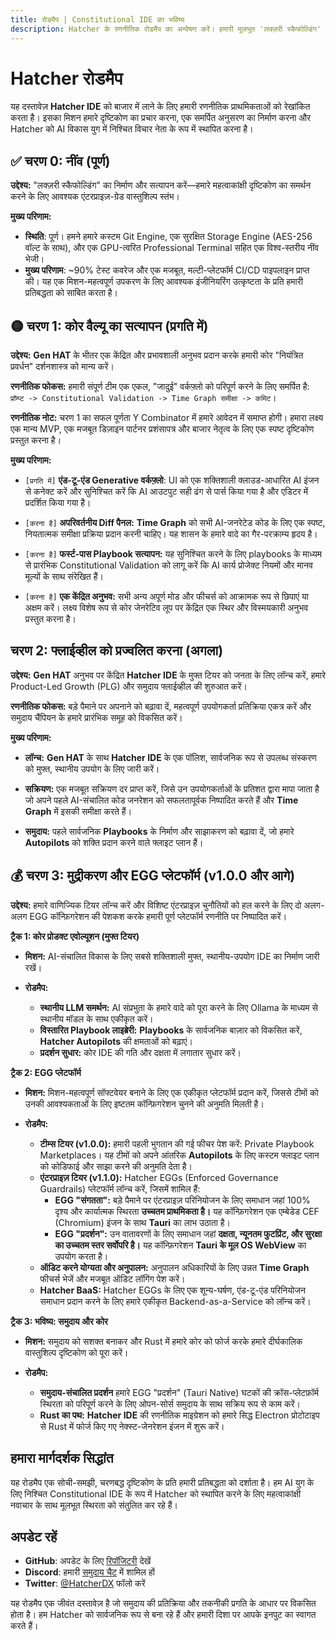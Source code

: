 ```yaml
---
title: रोडमैप | Constitutional IDE का भविष्य
description: Hatcher के रणनीतिक रोडमैप का अन्वेषण करें। हमारी मूलभूत 'लक्ज़री स्कैफोल्डिंग' से लेकर हमारे PLG फ्लाईव्हील को प्रज्वलित करने और EGG एंटरप्राइज़ प्लेटफॉर्म लॉन्च करने तक, देखें कि हम नियंत्रित AI विकास के भविष्य का निर्माण कैसे कर रहे हैं।
---
```


# Hatcher रोडमैप

यह दस्तावेज़ **Hatcher IDE** को बाजार में लाने के लिए हमारी रणनीतिक प्राथमिकताओं को रेखांकित करता है। इसका मिशन हमारे दृष्टिकोण का प्रचार करना, एक समर्पित अनुसरण का निर्माण करना और Hatcher को AI विकास युग में निश्चित विचार नेता के रूप में स्थापित करना है।

## ✅ चरण 0: नींव (पूर्ण)

**उद्देश्य:** "लक्ज़री स्कैफोल्डिंग" का निर्माण और सत्यापन करें—हमारे महत्वाकांक्षी दृष्टिकोण का समर्थन करने के लिए आवश्यक एंटरप्राइज़-ग्रेड वास्तुशिल्प स्तंभ।

**मुख्य परिणाम:**

- **स्थिति**: पूर्ण। हमने हमारे कस्टम Git Engine, एक सुरक्षित Storage Engine (AES-256 वॉल्ट के साथ), और एक GPU-त्वरित Professional Terminal सहित एक विश्व-स्तरीय नींव भेजी।
- **मुख्य परिणाम**: ~90% टेस्ट कवरेज और एक मजबूत, मल्टी-प्लेटफॉर्म CI/CD पाइपलाइन प्राप्त की। यह एक मिशन-महत्वपूर्ण उपकरण के लिए आवश्यक इंजीनियरिंग उत्कृष्टता के प्रति हमारी प्रतिबद्धता को साबित करता है।

## 🟡 चरण 1: कोर वैल्यू का सत्यापन (प्रगति में)

**उद्देश्य:** **Gen HAT** के भीतर एक केंद्रित और प्रभावशाली अनुभव प्रदान करके हमारी कोर "नियंत्रित प्रवर्धन" दर्शनशास्त्र को मान्य करें।

**रणनीतिक फोकस:** हमारी संपूर्ण टीम एक एकल, "जादुई" वर्कफ़्लो को परिपूर्ण करने के लिए समर्पित है: `प्रॉम्प्ट -> Constitutional Validation -> Time Graph समीक्षा -> कमिट`।

**रणनीतिक नोट:** चरण 1 का सफल पूर्णता Y Combinator में हमारे आवेदन में समाप्त होगी। हमारा लक्ष्य एक मान्य MVP, एक मजबूत डिज़ाइन पार्टनर प्रशंसापत्र और बाजार नेतृत्व के लिए एक स्पष्ट दृष्टिकोण प्रस्तुत करना है।

**मुख्य परिणाम:**

- `[प्रगति में]` **एंड-टू-एंड Generative वर्कफ़्लो**: UI को एक शक्तिशाली क्लाउड-आधारित AI इंजन से कनेक्ट करें और सुनिश्चित करें कि AI आउटपुट सही ढंग से पार्स किया गया है और एडिटर में प्रदर्शित किया गया है।

- `[करना है]` **अपरिवर्तनीय Diff पैनल:** **Time Graph** को सभी AI-जनरेटेड कोड के लिए एक स्पष्ट, नियतात्मक समीक्षा प्रक्रिया प्रदान करनी चाहिए। यह शासन के हमारे वादे का गैर-परक्राम्य हृदय है।

- `[करना है]` **फर्स्ट-पास Playbook सत्यापन:** यह सुनिश्चित करने के लिए playbooks के माध्यम से प्रारंभिक Constitutional Validation को लागू करें कि AI कार्य प्रोजेक्ट नियमों और मानव मूल्यों के साथ संरेखित हैं।

- `[करना है]` **एक केंद्रित अनुभव:** सभी अन्य अपूर्ण मोड और फीचर्स को आक्रामक रूप से छिपाएं या अक्षम करें। लक्ष्य विशेष रूप से कोर जेनरेटिव लूप पर केंद्रित एक स्थिर और विस्मयकारी अनुभव प्रस्तुत करना है।

## <DocIcon type="rocket" inline /> चरण 2: फ्लाईव्हील को प्रज्वलित करना (अगला)

**उद्देश्य:** **Gen HAT** अनुभव पर केंद्रित **Hatcher IDE** के मुफ्त टियर को जनता के लिए लॉन्च करें, हमारे Product-Led Growth (PLG) और समुदाय फ्लाईव्हील की शुरुआत करें।

**रणनीतिक फोकस:** बड़े पैमाने पर अपनाने को बढ़ावा दें, महत्वपूर्ण उपयोगकर्ता प्रतिक्रिया एकत्र करें और समुदाय चैंपियन के हमारे प्रारंभिक समूह को विकसित करें।

**मुख्य परिणाम:**

- **लॉन्च:** **Gen HAT** के साथ **Hatcher IDE** के एक पॉलिश, सार्वजनिक रूप से उपलब्ध संस्करण को मुफ्त, स्थानीय उपयोग के लिए जारी करें।

- **सक्रियण:** एक मजबूत सक्रियण दर प्राप्त करें, जिसे उन उपयोगकर्ताओं के प्रतिशत द्वारा मापा जाता है जो अपने पहले AI-संचालित कोड जनरेशन को सफलतापूर्वक निष्पादित करते हैं और **Time Graph** में इसकी समीक्षा करते हैं।

- **समुदाय:** पहले सार्वजनिक **Playbooks** के निर्माण और साझाकरण को बढ़ावा दें, जो हमारे **Autopilots** को शक्ति प्रदान करने वाले फ्लाइट प्लान हैं।

## 💰 चरण 3: मुद्रीकरण और EGG प्लेटफॉर्म (v1.0.0 और आगे)

**उद्देश्य:** हमारे वाणिज्यिक टियर लॉन्च करें और विशिष्ट एंटरप्राइज़ चुनौतियों को हल करने के लिए दो अलग-अलग EGG कॉन्फ़िगरेशन की पेशकश करके हमारी पूर्ण प्लेटफॉर्म रणनीति पर निष्पादित करें।

**ट्रैक 1: कोर प्रोडक्ट एवोल्यूशन (मुफ्त टियर)**

- **मिशन:** AI-संचालित विकास के लिए सबसे शक्तिशाली मुफ्त, स्थानीय-उपयोग IDE का निर्माण जारी रखें।

- **रोडमैप:**
  - **स्थानीय LLM समर्थन:** AI संप्रभुता के हमारे वादे को पूरा करने के लिए Ollama के माध्यम से स्थानीय मॉडल के साथ एकीकृत करें।
  - **विस्तारित Playbook लाइब्रेरी:** **Playbooks** के सार्वजनिक बाज़ार को विकसित करें, **Hatcher Autopilots** की क्षमताओं को बढ़ाएं।
  - **प्रदर्शन सुधार:** कोर IDE की गति और दक्षता में लगातार सुधार करें।

**ट्रैक 2: EGG प्लेटफॉर्म**

- **मिशन:** मिशन-महत्वपूर्ण सॉफ्टवेयर बनाने के लिए एक एकीकृत प्लेटफॉर्म प्रदान करें, जिससे टीमों को उनकी आवश्यकताओं के लिए इष्टतम कॉन्फ़िगरेशन चुनने की अनुमति मिलती है।

- **रोडमैप:**
  - **टीम्स टियर (v1.0.0):** हमारी पहली भुगतान की गई फीचर पेश करें: Private Playbook Marketplaces। यह टीमों को अपने आंतरिक **Autopilots** के लिए कस्टम फ्लाइट प्लान को कोडिफाई और साझा करने की अनुमति देता है।
  - **एंटरप्राइज़ टियर (v1.1.0):** Hatcher EGGs (Enforced Governance Guardrails) प्लेटफॉर्म लॉन्च करें, जिसमें शामिल हैं:
    - **EGG "संगतता":** बड़े पैमाने पर एंटरप्राइज़ परिनियोजन के लिए समाधान जहां 100% दृश्य और कार्यात्मक स्थिरता **उच्चतम प्राथमिकता है।** यह कॉन्फ़िगरेशन एक एम्बेडेड CEF (Chromium) इंजन के साथ **Tauri** का लाभ उठाता है।
    - **EGG "प्रदर्शन":** उन वातावरणों के लिए समाधान जहां **दक्षता, न्यूनतम फुटप्रिंट, और सुरक्षा का उच्चतम स्तर सर्वोपरि है।** यह कॉन्फ़िगरेशन **Tauri के मूल OS WebView** का उपयोग करता है।
  - **ऑडिट करने योग्यता और अनुपालन:** अनुपालन अधिकारियों के लिए उन्नत **Time Graph** फीचर्स भेजें और मजबूत ऑडिट लॉगिंग पेश करें।
  - **Hatcher BaaS:** Hatcher EGGs के लिए एक शून्य-घर्षण, एंड-टू-एंड परिनियोजन समाधान प्रदान करने के लिए हमारे एकीकृत Backend-as-a-Service को लॉन्च करें।

**ट्रैक 3: भविष्य: समुदाय और कोर**

- **मिशन:** समुदाय को सशक्त बनाकर और Rust में हमारे कोर को फोर्ज करके हमारे दीर्घकालिक वास्तुशिल्प दृष्टिकोण को पूरा करें।

- **रोडमैप:**
  - **समुदाय-संचालित प्रदर्शन** हमारे EGG "प्रदर्शन" (Tauri Native) घटकों की क्रॉस-प्लेटफ़ॉर्म स्थिरता को परिपूर्ण करने के लिए ओपन-सोर्स समुदाय के साथ सक्रिय रूप से काम करें।
  - **Rust का पथ:** **Hatcher IDE** की रणनीतिक माइग्रेशन को हमारे सिद्ध Electron प्रोटोटाइप से Rust में फोर्ज किए गए नेक्स्ट-जेनरेशन इंजन में शुरू करें।

## हमारा मार्गदर्शक सिद्धांत

यह रोडमैप एक सोची-समझी, चरणबद्ध दृष्टिकोण के प्रति हमारी प्रतिबद्धता को दर्शाता है। हम AI युग के लिए निश्चित Constitutional IDE के रूप में Hatcher को स्थापित करने के लिए महत्वाकांक्षी नवाचार के साथ मूलभूत स्थिरता को संतुलित कर रहे हैं।

## अपडेट रहें

- **GitHub**: अपडेट के लिए [रिपॉजिटरी](https://github.com/HatcherDX/dx-engine) देखें
- **Discord**: हमारी [समुदाय चैट](https://discord.gg/hatcher) में शामिल हों
- **Twitter**: [@HatcherDX](https://twitter.com/HatcherDX) फॉलो करें

यह रोडमैप एक जीवंत दस्तावेज़ है जो समुदाय की प्रतिक्रिया और तकनीकी प्रगति के आधार पर विकसित होता है। हम Hatcher को सार्वजनिक रूप से बना रहे हैं और हमारी दिशा पर आपके इनपुट का स्वागत करते हैं।

<PageCTA
  title="हमारे साथ भविष्य को आकार दें"
  subtitle="आपकी प्रतिक्रिया और योगदान हमारे रोडमैप को आगे बढ़ाते हैं"
  buttonText="चर्चा में शामिल हों"
  buttonLink="https://discord.gg/hatcher"
  buttonStyle="secondary"
  footer="विकास के भविष्य का निर्माण, साथ मिलकर"
/>
